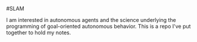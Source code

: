 #SLAM


I am interested in autonomous agents and the science underlying the programming of goal-oriented autonomous behavior. This is a repo I've put together to hold my notes. 
